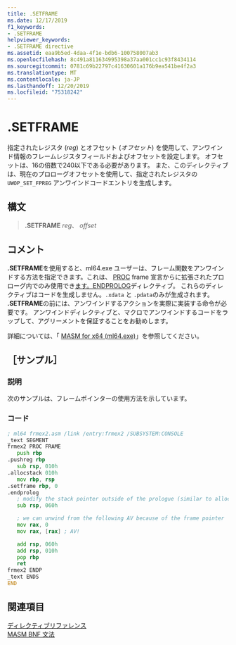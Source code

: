 ```yaml
---
title: .SETFRAME
ms.date: 12/17/2019
f1_keywords:
- .SETFRAME
helpviewer_keywords:
- .SETFRAME directive
ms.assetid: eaa9b5ed-4daa-4f1e-bdb6-100758007ab3
ms.openlocfilehash: 8c491a811634995398a37aa001cc1c93f8434114
ms.sourcegitcommit: 0781c69b22797c41630601a176b9ea541be4f2a3
ms.translationtype: MT
ms.contentlocale: ja-JP
ms.lasthandoff: 12/20/2019
ms.locfileid: "75318242"
---
```

# <a name="setframe"></a>.SETFRAME

指定されたレジスタ (*reg*) とオフセット (*オフセット*) を使用して、アンワインド情報のフレームレジスタフィールドおよびオフセットを設定します。 オフセットは、16の倍数で240以下である必要があります。 また、このディレクティブは、現在のプロローグオフセットを使用して、指定されたレジスタの `UWOP_SET_FPREG` アンワインドコードエントリを生成します。

## <a name="syntax"></a>構文

> **.SETFRAME** *reg*、 *offset*

## <a name="remarks"></a>コメント

**.SETFRAME**を使用すると、ml64.exe ユーザーは、フレーム関数をアンワインドする方法を指定できます。これは、 [PROC](proc.md) frame 宣言からに拡張されたプロローグ内でのみ使用でき[ます。ENDPROLOG](dot-endprolog.md)ディレクティブ。 これらのディレクティブはコードを生成しません。`.xdata` と `.pdata`のみが生成されます。 **.SETFRAME**の前には、アンワインドするアクションを実際に実装する命令が必要です。 アンワインドディレクティブと、マクロでアンワインドするコードをラップして、アグリーメントを保証することをお勧めします。

詳細については、「 [MASM for x64 (ml64.exe)](masm-for-x64-ml64-exe.md)」を参照してください。

## <a name="sample"></a>［サンプル］

### <a name="description"></a>説明

次のサンプルは、フレームポインターの使用方法を示しています。

### <a name="code"></a>コード

```asm
; ml64 frmex2.asm /link /entry:frmex2 /SUBSYSTEM:CONSOLE
_text SEGMENT
frmex2 PROC FRAME
   push rbp
.pushreg rbp
   sub rsp, 010h
.allocstack 010h
   mov rbp, rsp
.setframe rbp, 0
.endprolog
   ; modify the stack pointer outside of the prologue (similar to alloca)
   sub rsp, 060h

   ; we can unwind from the following AV because of the frame pointer
   mov rax, 0
   mov rax, [rax] ; AV!

   add rsp, 060h
   add rsp, 010h
   pop rbp
   ret
frmex2 ENDP
_text ENDS
END
```

## <a name="see-also"></a>関連項目

[ディレクティブリファレンス](directives-reference.md)\
[MASM BNF 文法](masm-bnf-grammar.md)
